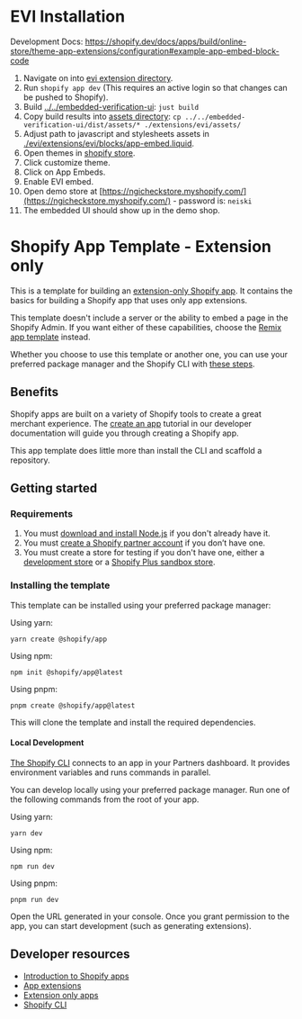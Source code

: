 # EVI Installation

Development Docs:
https://shopify.dev/docs/apps/build/online-store/theme-app-extensions/configuration#example-app-embed-block-code

1. Navigate on into [evi extension directory](./).
2. Run `shopify app dev` (This requires an active login so that changes can be
   pushed to Shopify).
3. Build [../../embedded-verification-ui](../../embedded-verification-ui):
   `just build`
4. Copy build results into [assets directory](./extensions/evi/assets):
   `cp ../../embedded-verification-ui/dist/assets/* ./extensions/evi/assets/`
5. Adjust path to javascript and stylesheets assets in
   [./evi/extensions/evi/blocks/app-embed.liquid](./evi/extensions/evi/blocks/app-embed.liquid).
6. Open themes in
   [shopify store](https://admin.shopify.com/store/ngicheckstore/themes).
7. Click customize theme.
8. Click on App Embeds.
9. Enable EVI embed.
10. Open demo store at
    [https://ngicheckstore.myshopify.com/](https://ngicheckstore.myshopify.com/) -
    password is: `neiski`
11. The embedded UI should show up in the demo shop.

# Shopify App Template - Extension only

This is a template for building an
[extension-only Shopify app](https://shopify.dev/docs/apps/build/app-extensions/build-extension-only-app).
It contains the basics for building a Shopify app that uses only app extensions.

This template doesn't include a server or the ability to embed a page in the
Shopify Admin. If you want either of these capabilities, choose the
[Remix app template](https://github.com/Shopify/shopify-app-template-remix)
instead.

Whether you choose to use this template or another one, you can use your
preferred package manager and the Shopify CLI with
[these steps](#installing-the-template).

## Benefits

Shopify apps are built on a variety of Shopify tools to create a great merchant
experience. The
[create an app](https://shopify.dev/docs/apps/getting-started/create) tutorial
in our developer documentation will guide you through creating a Shopify app.

This app template does little more than install the CLI and scaffold a
repository.

## Getting started

### Requirements

1. You must [download and install Node.js](https://nodejs.org/en/download/) if
   you don't already have it.
1. You must
   [create a Shopify partner account](https://partners.shopify.com/signup) if
   you don’t have one.
1. You must create a store for testing if you don't have one, either a
   [development store](https://help.shopify.com/en/partners/dashboard/development-stores#create-a-development-store)
   or a
   [Shopify Plus sandbox store](https://help.shopify.com/en/partners/dashboard/managing-stores/plus-sandbox-store).

### Installing the template

This template can be installed using your preferred package manager:

Using yarn:

```shell
yarn create @shopify/app
```

Using npm:

```shell
npm init @shopify/app@latest
```

Using pnpm:

```shell
pnpm create @shopify/app@latest
```

This will clone the template and install the required dependencies.

#### Local Development

[The Shopify CLI](https://shopify.dev/docs/apps/tools/cli) connects to an app in
your Partners dashboard. It provides environment variables and runs commands in
parallel.

You can develop locally using your preferred package manager. Run one of the
following commands from the root of your app.

Using yarn:

```shell
yarn dev
```

Using npm:

```shell
npm run dev
```

Using pnpm:

```shell
pnpm run dev
```

Open the URL generated in your console. Once you grant permission to the app,
you can start development (such as generating extensions).

## Developer resources

- [Introduction to Shopify apps](https://shopify.dev/docs/apps/getting-started)
- [App extensions](https://shopify.dev/docs/apps/build/app-extensions)
- [Extension only apps](https://shopify.dev/docs/apps/build/app-extensions/build-extension-only-app)
- [Shopify CLI](https://shopify.dev/docs/apps/tools/cli)
